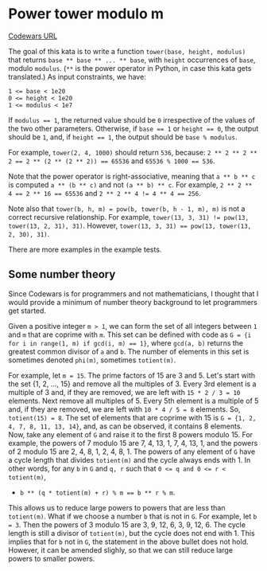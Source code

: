 ﻿# Power tower modulo m

[Codewars URL](https://www.codewars.com/kata/5a08b22b32b8b96f4700001c)

The goal of this kata is to write a function `tower(base, height, modulus)` that returns `base ** base ** ... ** base`, with `height` occurrences of `base`, modulo `modulus`. (`**` is the power operator in Python, in case this kata gets translated.) As input constraints, we have:
```
1 <= base < 1e20
0 <= height < 1e20
1 <= modulus < 1e7
```
If `modulus == 1`, the returned value should be `0` irrespective of the values of the two other parameters. Otherwise, if `base == 1` or `height == 0`, the output should be `1`, and, if `height == 1`, the output should be `base % modulus`.

For example, `tower(2, 4, 1000)` should return `536`, because: `2 ** 2 ** 2 ** 2 == 2 ** (2 ** (2 ** 2)) == 65536` and `65536 % 1000 == 536`.

Note that the power operator is right-associative, meaning that `a ** b ** c` is computed `a ** (b ** c)` and not `(a ** b) ** c`. For example, `2 ** 2 ** 4 == 2 ** 16 == 65536` and `2 ** 2 ** 4 != 4 ** 4 == 256`.

Note also that `tower(b, h, m) = pow(b, tower(b, h - 1, m), m)` is not a correct recursive relationship. For example, `tower(13, 3, 31) != pow(13, tower(13, 2, 31), 31)`. However, `tower(13, 3, 31) == pow(13, tower(13, 2, 30), 31)`.

There are more examples in the example tests.

## Some number theory
Since Codewars is for programmers and not mathematicians, I thought that I would provide a minimum of number theory background to let programmers get started.

Given a positive integer `m > 1`, we can form the set of all integers between `1` and `m` that are coprime with `m`. This set can be defined with code as `G = {i for i in range(1, m) if gcd(i, m) == 1}`, where `gcd(a, b)` returns the greatest common divisor of `a` and `b`. The number of elements in this set is sometimes denoted `phi(m)`, sometimes `totient(m)`.

For example, let `m = 15`. The prime factors of 15 are 3 and 5. Let's start with the set {1, 2, ..., 15} and remove all the multiples of 3. Every 3rd element is a multiple of 3 and, if they are removed, we are left with `15 * 2 / 3 = 10` elements. Next remove all multiples of 5. Every 5th element is a multiple of 5 and, if they are removed, we are left with `10 * 4 / 5 = 8` elements. So, `totient(15) = 8`. The set of elements that are coprime with 15 is `G = {1, 2, 4, 7, 8, 11, 13, 14}`, and, as can be observed, it contains 8 elements. Now, take any element of `G` and raise it to the first 8 powers modulo 15. For example, the powers of 7 modulo 15 are 7, 4, 13, 1, 7, 4, 13, 1, and the powers of 2 modulo 15 are 2, 4, 8, 1, 2, 4, 8, 1. The powers of any element of `G` have a cycle length that divides `totient(m)` and the cycle always ends with 1. In other words, for any `b` in `G` and `q, r` such that `0 <= q and 0 <= r < totient(m)`,

- `b ** (q * totient(m) + r) % m == b ** r % m`.

This allows us to reduce large powers to powers that are less than `totient(m)`. What if we choose a number `b` that is not in `G`. For example, let `b = 3`. Then the powers of 3 modulo 15 are 3, 9, 12, 6, 3, 9, 12, 6. The cycle length is still a divisor of `totient(m)`, but the cycle does not end with 1. This implies that for `b` not in `G`, the statement in the above bullet does not hold. However, it can be amended slighly, so that we can still reduce large powers to smaller powers.